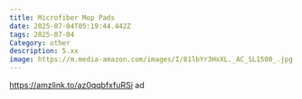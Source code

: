 ```yaml
---
title: Microfiber Mop Pads
date: 2025-07-04T05:19:44.442Z
tags: 2025-07-04
Category: other
description: 5.xx
image: https://m.media-amazon.com/images/I/81lbYr3HxXL._AC_SL1500_.jpg
---
```

https://amzlink.to/az0qqbfxfuRSi ad
